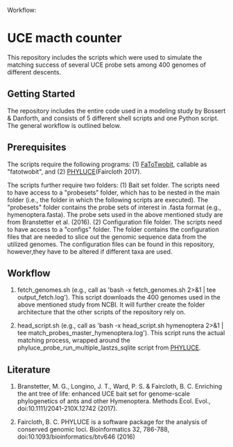


Workflow:



# UCE macth counter
This repository includes the scripts which were used to simulate the matching success of several UCE probe sets among 400 genomes of different descents.

## Getting Started
The repository includes the entire code used in a modeling study by Bossert & Danforth, and consists of 5 different shell scripts and one Python script. The general workflow is outlined below.

## Prerequisites
The scripts require the following programs: (1) [FaToTwobit](https://genome.ucsc.edu/goldenpath/help/blatSpec.html), callable as "fatotwobit", and (2) [PHYLUCE](https://github.com/faircloth-lab/phyluce)(Faircloth 2017).

The scripts further require two folders: (1) Bait set folder. The scripts need to have access to a "probesets" folder, which has to be nested in the main folder (i.e., the folder in which the following scripts are executed). The "probesets" folder contains the probe sets of interest in .fasta format (e.g., hymenoptera.fasta). The probe sets used in the above mentioned study are from Branstetter et al. (2016). (2) Configuration file folder. The scripts need to have access to a "configs" folder. The folder contains the configuration files that are needed to slice out the genomic sequence data from the utilized genomes. The configuration files can be found in this repository, however,they have to be altered if different taxa are used.

## Workflow 

1. fetch_genomes.sh (e.g., call as 'bash -x fetch_genomes.sh 2>&1 | tee output_fetch.log').
   This script downloads the 400 genomes used in the above mentioned study from NCBI. It will further create the folder
   architecture that the other scripts of the repository rely on.
   
2. head_script.sh (e.g., call as 'bash -x head_script.sh hymenoptera 2>&1 | tee match_probes_master_hymenoptera.log').
   This script runs the actual matching process, wrapped around the phyluce_probe_run_multiple_lastzs_sqlite script from
   [PHYLUCE](https://github.com/faircloth-lab/phyluce).
   
## Literature

1. Branstetter, M. G., Longino, J. T., Ward, P. S. & Faircloth, B. C. Enriching the ant tree of life: enhanced UCE bait set for genome-scale phylogenetics of ants and other Hymenoptera. Methods Ecol. Evol., doi:10.1111/2041-210X.12742 (2017).

2. Faircloth, B. C. PHYLUCE is a software package for the analysis of conserved genomic loci. Bioinformatics 32, 786-788, doi:10.1093/bioinformatics/btv646 (2016)
